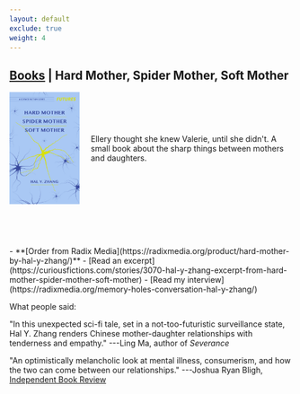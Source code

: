 ```yaml
---
layout: default
exclude: true
weight: 4
---
```


[Books](books) | Hard Mother, Spider Mother, Soft Mother
-------


<div style="float:left; margin-right:20px;"><img src="assets/mother_cover.jpg" style="height:200px;"></div><div style="height:200px; padding-top:75px;">Ellery thought she knew Valerie, until she didn't. A small book about the sharp things between mothers and daughters.</div>
<div style="clear: both;"></div>
- **[Order from Radix Media](https://radixmedia.org/product/hard-mother-by-hal-y-zhang/)**
- [Read an excerpt](https://curiousfictions.com/stories/3070-hal-y-zhang-excerpt-from-hard-mother-spider-mother-soft-mother)
- [Read my interview](https://radixmedia.org/memory-holes-conversation-hal-y-zhang/)



<p>What people said:</p>

"In this unexpected sci-fi tale, set in a not-too-futuristic surveillance state, Hal Y. Zhang renders Chinese mother-daughter relationships with tenderness and empathy." ---Ling Ma, author of _Severance_

"An optimistically melancholic look at mental illness, consumerism, and how the two can come between our relationships." ---Joshua Ryan Bligh, <a href="https://independentbookreview.com/2020/03/05/hard-mother-spider-mother-soft-mother/">Independent Book Review</a>
